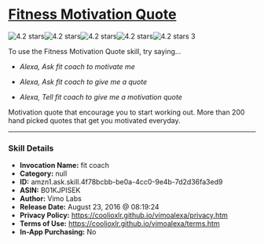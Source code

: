 # [Fitness Motivation Quote](http://alexa.amazon.com/#skills/amzn1.ask.skill.4f78bcbb-be0a-4cc0-9e4b-7d2d36fa3ed9)
![4.2 stars](../../images/ic_star_black_18dp_1x.png)![4.2 stars](../../images/ic_star_black_18dp_1x.png)![4.2 stars](../../images/ic_star_black_18dp_1x.png)![4.2 stars](../../images/ic_star_black_18dp_1x.png)![4.2 stars](../../images/ic_star_half_black_18dp_1x.png) 3

To use the Fitness Motivation Quote skill, try saying...

* *Alexa, Ask fit coach to motivate me*

* *Alexa, Ask fit coach to give me a quote*

* *Alexa, Tell fit coach to give me a motivation quote*

Motivation quote that encourage you to start working out. More than 200 hand picked quotes that get you motivated everyday.

***

### Skill Details

* **Invocation Name:** fit coach
* **Category:** null
* **ID:** amzn1.ask.skill.4f78bcbb-be0a-4cc0-9e4b-7d2d36fa3ed9
* **ASIN:** B01KJPISEK
* **Author:** Vimo Labs
* **Release Date:** August 23, 2016 @ 08:19:24
* **Privacy Policy:** https://coolioxlr.github.io/vimoalexa/privacy.htm
* **Terms of Use:** https://coolioxlr.github.io/vimoalexa/terms.htm
* **In-App Purchasing:** No
